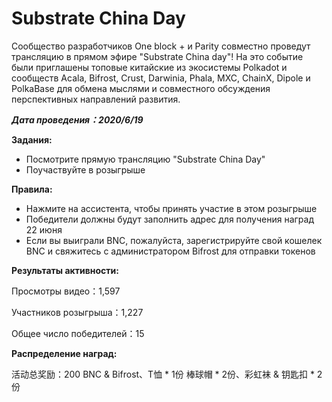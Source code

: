 # Substrate China Day

Сообщество разработчиков One block + и Parity совместно проведут трансляцию в прямом эфире "Substrate China day"! На это событие были приглашены топовые китайские из экосистемы Polkadot и сообществ Acala, Bifrost, Crust, Darwinia, Phala, MXC, ChainX, Dipole и PolkaBase для обмена мыслями и совместного обсуждения перспективных направлений развития.

***Дата проведения：2020/6/19***

**Задания:**
- Посмотрите прямую трансляцию "Substrate China Day"
- Поучаствуйте в розыгрыше

**Правила:**
- Нажмите на ассистента, чтобы принять участие в этом розыгрыше
- Победители должны будут заполнить адрес для получения наград 22 июня
- Если вы выиграли BNC, пожалуйста, зарегистрируйте свой кошелек BNC и свяжитесь с администратором Bifrost для отправки токенов

**Результаты активности:**

Просмотры видео：1,597

Участников розыгрыша：1,227

Общее число победителей：15

**Распределение наград:**

活动总奖励：200 BNC & Bifrost、T恤 * 1份 棒球帽 * 2份、彩虹袜 & 钥匙扣 * 2份

